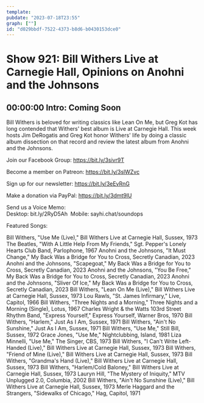 ```yaml
---
template: 
pubdate: "2023-07-18T23:55"
graph: [""]
id: "d029bbdf-7522-4373-b8d6-b0430153dce0"
---
```






# Show 921: Bill Withers Live at Carnegie Hall, Opinions on Anohni and the Johnsons



## 00:00:00 Intro: Coming Soon

Bill Withers is beloved for writing classics like Lean On Me, but Greg Kot has long contended that Withers' best album is Live at Carnegie Hall. This week hosts Jim DeRogatis and Greg Kot honor Withers' life by doing a classic album dissection on that record and review the latest album from Anohni and the Johnsons.



Join our Facebook Group: https://bit.ly/3sivr9T

Become a member on Patreon: https://bit.ly/3slWZvc

Sign up for our newsletter: https://bit.ly/3eEvRnG

Make a donation via PayPal: https://bit.ly/3dmt9lU

Send us a Voice Memo: Desktop: bit.ly/2RyD5Ah  Mobile: sayhi.chat/soundops



Featured Songs:

Bill Withers, "Use Me (Live)," Bill Withers Live at Carnegie Hall, Sussex, 1973
The Beatles, "With A Little Help From My Friends," Sgt. Pepper's Lonely Hearts Club Band, Parlophone, 1967
Anohni and the Johnsons, "It Must Change," My Back Was a Bridge for You to Cross, Secretly Canadian, 2023
Anohni and the Johnsons, "Scapegoat," My Back Was a Bridge for You to Cross, Secretly Canadian, 2023
Anohni and the Johnsons, "You Be Free," My Back Was a Bridge for You to Cross, Secretly Canadian, 2023
Anohni and the Johnsons, "Sliver Of Ice," My Back Was a Bridge for You to Cross, Secretly Canadian, 2023
Bill Withers, "Lean On Me (Live)," Bill Withers Live at Carnegie Hall, Sussex, 1973
Lou Rawls, "St. James Infirmary," Live, Capitol, 1966
Bill Withers, "Three Nights and a Morning," Three Nights and a Morning (Single), Lotus, 1967
Charles Wright & the Watts 103rd Street Rhythm Band, "Express Yourself," Express Yourself, Warner Bros, 1970
Bill Withers, "Harlem," Just As I Am, Sussex, 1971
Bill Withers, "Ain't No Sunshine," Just As I Am, Sussex, 1971
Bill Withers, "Use Me," Still Bill, Sussex, 1972
Grace Jones, "Use Me," Nightclubbing, Island, 1981
Liza Minnelli, "Use Me," The Singer, CBS, 1973
Bill Withers, "I Can't Write Left-Handed (Live)," Bill Withers Live at Carnegie Hall, Sussex, 1973
Bill Withers, "Friend of Mine (Live)," Bill Withers Live at Carnegie Hall, Sussex, 1973
Bill Withers, "Grandma's Hand (Live)," Bill Withers Live at Carnegie Hall, Sussex, 1973
Bill Withers, "Harlem/Cold Baloney," Bill Withers Live at Carnegie Hall, Sussex, 1973
Lauryn Hill, "The Mystery of Iniquity," MTV Unplugged 2.0, Columbia, 2002
Bill Withers, "Ain't No Sunshine (Live)," Bill Withers Live at Carnegie Hall, Sussex, 1973
Merle Haggard and the Strangers, "Sidewalks of Chicago," Hag, Capitol, 1971